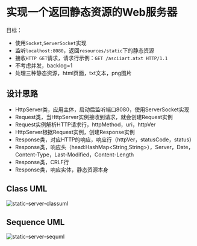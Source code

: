 # 实现一个返回静态资源的Web服务器
目标：
- 使用`Socket`,`ServerSocket`实现
- 监听`localhost:8080`，返回`resources/static`下的静态资源
- 接收`HTTP GET`请求，请求行示例：`GET /asciiart.atxt HTTP/1.1`
- 不考虑并发，backlog=1
- 处理三种静态资源，html页面，txt文本，png图片


## 设计思路
- HttpServer类，应用主体，启动后监听端口8080，使用ServerSocket实现
- Request类，当HttpServer实例接收到请求，就会创建Request实例
- Request实例解析HTTP请求行，httpMethod，uri，httpVer
- HttpServer根据Request实例，创建Response实例
- Response类，对应HTTP的响应，响应行（httpVer，statusCode，status）
- Response类，响应头（head:HashMap<String,String>），Server，Date，Content-Type，Last-Modified，Content-Length
- Response类，CRLF行
- Response类，响应实体，静态资源本身

## Class UML
![static-server-classuml](http://www.plantuml.com/plantuml/proxy?cache=no&src=https://raw.githubusercontent.com/muscaestar/WebServerForFun/master/src/main/java/staticServer/static-server-classuml.puml)

## Sequence UML
![static-server-sequml](http://www.plantuml.com/plantuml/proxy?cache=no&src=https://raw.githubusercontent.com/muscaestar/WebServerForFun/master/src/main/java/staticServer/static-server-sequml.puml)
